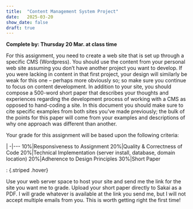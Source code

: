 ```yaml
---
title:  "Content Management System Project"
date:   2025-03-20
show_date: false
draft: true
---
```

**Complete by: Thursday 20 Mar. at class time**

For this assignment, you need to create a web site that is set up through a specific CMS (Wordpress). You should use the content from your personal web site assuming you don’t have another project you want to develop. If you were lacking in content in that first project, your design will similarly be weak for this one – perhaps more obviously so; so make sure you continue to focus on content development. In addition to your site, you should compose a 500-word short paper that describes your thoughts and experiences regarding the development process of working with a CMS as opposed to hand-coding a site. In this document you should make sure to cite specific examples from both sites you’ve made previously; the bulk of the points for this paper will come from your examples and descriptions of why one approach was different than another.

Your grade for this assignment will be based upon the following criteria:

|
-|---
10%|Responsiveness to Assignment
20%|Quality & Correctness of Code
20%|Technical Implementation (server install, database, domain location)
20%|Adherence to Design Principles
30%|Short Paper

: {.striped .hover}

Use your web server space to host your site and send me the link for the site you want me to grade. Upload your short paper directly to Sakai as a PDF. I will grade whatever is available at the link you send me, but I will not accept multiple emails from you. This is worth getting right the first time!
